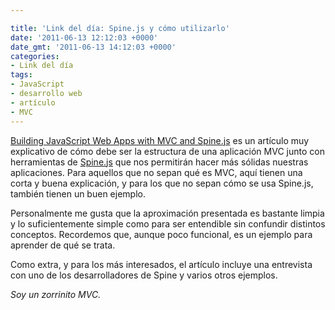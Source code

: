```yaml
---

title: 'Link del día: Spine.js y cómo utilizarlo'
date: '2011-06-13 12:12:03 +0000'
date_gmt: '2011-06-13 14:12:03 +0000'
categories:
- Link del día
tags:
- JavaScript
- desarrollo web
- artículo
- MVC
---
```


[Building JavaScript Web Apps with MVC and Spine.js](http://addyosmani.com/blog/building-apps-spinejs/) es un artículo muy explicativo de cómo debe ser la estructura de una aplicación MVC junto con herramientas de [Spine.js](http://maccman.github.com/spine/) que nos permitirán hacer más sólidas nuestras aplicaciones. Para aquellos que no sepan qué es MVC, aquí tienen una corta y buena explicación, y para los que no sepan cómo se usa Spine.js, también tienen un buen ejemplo.

Personalmente me gusta que la aproximación presentada es bastante limpia y lo suficientemente simple como para ser entendible sin confundir distintos conceptos. Recordemos que, aunque poco funcional, es un ejemplo para aprender de qué se trata.

Como extra, y para los más interesados, el artículo incluye una entrevista con uno de los desarrolladores de Spine y varios otros ejemplos.

_Soy un zorrinito MVC._
